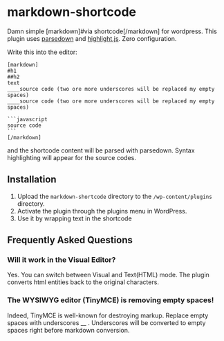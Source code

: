 # markdown-shortcode

Damn simple [markdown]#via shortcode[/markdown] for wordpress.
This plugin uses [parsedown](http://parsedown.org/) and [highlight.js](highlightjs.org). Zero configuration.

Write this into the editor:

    [markdown]  
    #h1  
    ##h2  
    text  
    ____source code (two ore more underscores will be replaced my empty spaces)  
    ____source code (two ore more underscores will be replaced my empty spaces)  
    
    ```javascript
    source code
    ```
    [/markdown]

and the shortcode content will be parsed with parsedown. Syntax highlighting will appear for the source codes.  

## Installation
1. Upload the `markdown-shortcode` directory to the `/wp-content/plugins` directory.
2. Activate the plugin through the plugins menu in WordPress.
3. Use it by wrapping text in the shortcode

## Frequently Asked Questions
### Will it work in the Visual Editor?

Yes. You can switch between Visual and Text(HTML) mode. The plugin converts html entities back to the original characters.

### The WYSIWYG editor (TinyMCE) is removing empty spaces!

Indeed, TinyMCE is well-known for destroying markup. Replace empty spaces with underscores __ .
Underscores will be converted to empty spaces right before markdown conversion.